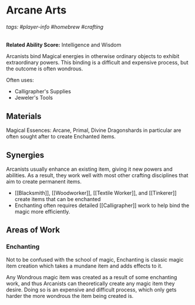# Arcane Arts
###### tags: #player-info #homebrew #crafting
**Related Ability Score:** Intelligence and Wisdom

Arcanists bind Magical energies in otherwise ordinary objects to exhibit extraordinary powers. This binding is a difficult and expensive process, but the outcome is often wondrous.

Often uses:
- Calligrapher's Supplies
- Jeweler's Tools

## Materials
Magical Essences: Arcane, Primal, Divine
Dragonshards in particular are often sought after to create Enchanted items.

## Synergies
Arcanists usually enhance an existing item, giving it new powers and abilities. As a result, they work well with most other crafting disciplines that aim to create permanent items.
- [[Blacksmith]], [[Woodworker]], [[Textile Worker]], and [[Tinkerer]] create items that can be enchanted
- Enchanting often requires detailed [[Calligrapher]] work to help bind the magic more efficiently.

## Areas of Work

### Enchanting
Not to be confused with the school of magic, Enchanting is classic magic item creation which takes a mundane item and adds effects to it.

Any Wondrous magic item was created as a result of some enchanting work, and thus Arcanists can theoretically create any magic item they desire. Doing so is an expensive and difficult process, which only gets harder the more wondrous the item being created is.